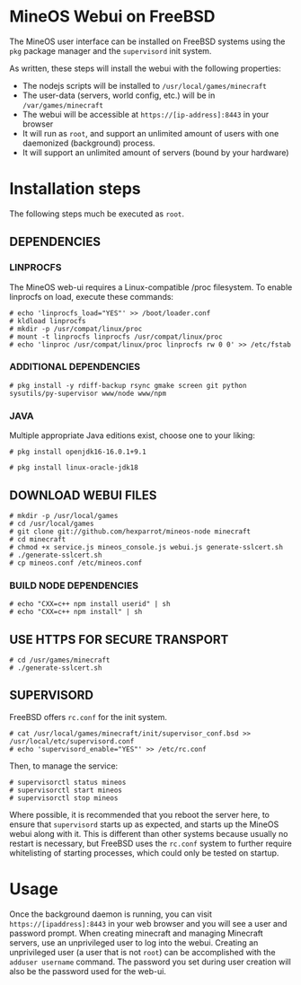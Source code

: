 # MineOS Webui on FreeBSD

The MineOS user interface can be installed on FreeBSD systems using the `pkg` package manager and the `supervisord` init system.

As written, these steps will install the webui with the following properties:

* The nodejs scripts will be installed to `/usr/local/games/minecraft`
* The user-data (servers, world config, etc.) will be in `/var/games/minecraft`
* The webui will be accessible at `https://[ip-address]:8443` in your browser
* It will run as `root`, and support an unlimited amount of users with one daemonized (background) process.
* It will support an unlimited amount of servers (bound by your hardware)

# Installation steps

The following steps much be executed as `root`.

## DEPENDENCIES

### LINPROCFS

The MineOS web-ui requires a Linux-compatible /proc filesystem. To enable linprocfs on load, execute these commands:

```
# echo 'linprocfs_load="YES"' >> /boot/loader.conf
# kldload linprocfs
# mkdir -p /usr/compat/linux/proc
# mount -t linprocfs linprocfs /usr/compat/linux/proc
# echo 'linproc /usr/compat/linux/proc linprocfs rw 0 0' >> /etc/fstab
```

### ADDITIONAL DEPENDENCIES
```
# pkg install -y rdiff-backup rsync gmake screen git python sysutils/py-supervisor www/node www/npm
```

### JAVA

Multiple appropriate Java editions exist, choose one to your liking:

```
# pkg install openjdk16-16.0.1+9.1

# pkg install linux-oracle-jdk18
```

## DOWNLOAD WEBUI FILES
```
# mkdir -p /usr/local/games
# cd /usr/local/games
# git clone git://github.com/hexparrot/mineos-node minecraft
# cd minecraft
# chmod +x service.js mineos_console.js webui.js generate-sslcert.sh
# ./generate-sslcert.sh
# cp mineos.conf /etc/mineos.conf
```

### BUILD NODE DEPENDENCIES
```
# echo "CXX=c++ npm install userid" | sh
# echo "CXX=c++ npm install" | sh
```

## USE HTTPS FOR SECURE TRANSPORT
```
# cd /usr/games/minecraft
# ./generate-sslcert.sh
```

## SUPERVISORD

FreeBSD offers `rc.conf` for the init system.

```
# cat /usr/local/games/minecraft/init/supervisor_conf.bsd >> /usr/local/etc/supervisord.conf
# echo 'supervisord_enable="YES"' >> /etc/rc.conf
```
Then, to manage the service:
```
# supervisorctl status mineos
# supervisorctl start mineos
# supervisorctl stop mineos
```

Where possible, it is recommended that you reboot the server here, to ensure that `supervisord` starts up as expected, and starts up the MineOS webui along with it. This is different than other systems because usually no restart is necessary, but FreeBSD uses the `rc.conf` system to further require whitelisting of starting processes, which could only be tested on startup.

# Usage

Once the background daemon is running, you can visit `https://[ipaddress]:8443` in your web browser and you will see a user and password prompt. When creating minecraft and managing Minecraft servers, use an unprivileged user to log into the webui. Creating an unprivileged user (a user that is not `root`) can be accomplished with the `adduser username` command. The password you set during user creation will also be the password used for the web-ui.
